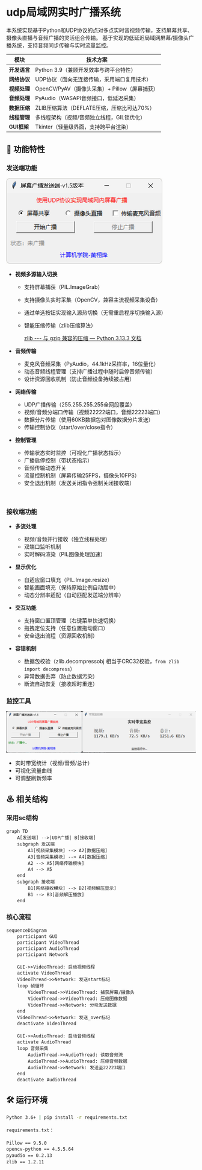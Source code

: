 # udp局域网实时广播系统

本系统实现基于Python和UDP协议的点对多点实时音视频传输，支持屏幕共享、摄像头直播与音频广播的灵活组合传输。
基于实现的低延迟局域网屏幕/摄像头广播系统，支持音频同步传输与实时流量监控。

|模块|技术方案|
| ------| -----------------------------------------------|
|**开发语言**|Python 3.9（兼顾开发效率与跨平台特性）|
|**网络协议**|UDP协议（面向无连接传输，采用端口复用技术）|
|**视频处理**|OpenCV/PyAV（摄像头采集）+ Pillow（屏幕捕获）|
|**音频处理**|PyAudio（WASAPI音频接口，低延迟采集）|
|**数据压缩**|ZLIB压缩算法（DEFLATE压缩，压缩比可达70%）|
|**线程管理**|多线程架构（视频/音频独立线程，GIL锁优化）|
|**GUI框架**|Tkinter（轻量级界面，支持跨平台渲染）|

## 📌 功能特性

### 发送端功能

​![image](BroadcastSender.png)​

* **视频多源输入切换**

  * 支持屏幕捕获（PIL.ImageGrab）
  * 支持摄像头实时采集（OpenCV，兼容主流视频采集设备）
  * 通过单选按钮实现输入源热切换（无需重启程序切换输入源）
  * 智能压缩传输（zlib压缩算法）

     [zlib --- 与 gzip 兼容的压缩 — Python 3.13.3 文档](https://docs.python.org/zh-cn/3/library/zlib.html)
* **音频传输**

  * 麦克风音频采集（PyAudio，44.1kHz采样率，16位量化）
  * 动态音频线程管理（支持广播过程中随时启停音频传输）
  * 设计资源回收机制（防止音频设备持续被占用）
* **网络传输**

  * UDP广播传输（255.255.255.255全网段覆盖）
  * 视频/音频分端口传输（视频22222端口，音频22223端口）
  * 数据分片传输（使用60KB数据包对图像数据分片发送）
  * 传输控制协议（start/over/close指令）
* **控制管理**

  * 传输状态实时监控（可视化广播状态指示）
  * 广播启停控制（带状态指示）
  * 音频传输动态开关
  * 流量控制机制（屏幕传输25FPS，摄像头10FPS）
  * 安全退出机制（发送关闭指令强制关闭接收端）

‍

### 接收端功能

* **多流处理**

  * 视频/音频并行接收（独立线程处理）
  * 双端口监听机制
  * 实时解码渲染（PIL图像处理加速）
* **显示优化**

  * 自适应窗口填充（PIL.Image.resize）
  * 智能画面填充（保持原始比例自动居中）
  * 动态分辨率适配（自动匹配发送端分辨率）
* **交互功能**

  * 支持窗口置顶管理（右键菜单快速切换）
  * 拖拽定位支持（任意位置拖动窗口）
  * 安全退出流程（资源回收机制）
* **容错机制**

  * 数据包校验（zlib.decompressobj 相当于CRC32校验，`from zlib import decompress`​）
  * 异常数据丢弃（防止数据污染）
  * 断流自动恢复（接收超时重连）

### 监控工具
​![image](monitor.png)
- 实时带宽统计（视频/音频/总计）
- 可视化流量曲线
- 可调整刷新频率

## ♨ 相关结构
### 采用sc结构
```mermaid
graph TD
    A[发送端] -->|UDP广播| B[接收端]
    subgraph 发送端
        A1[视频采集模块] --> A2[数据压缩]
        A3[音频采集模块] --> A4[数据压缩]
        A2 --> A5[网络传输模块]
        A4 --> A5
    end
    subgraph 接收端
        B1[网络接收模块] --> B2[视频解压显示]
        B1 --> B3[音频解压播放]
    end
```
### 核心流程
```mermaid
sequenceDiagram
    participant GUI
    participant VideoThread
    participant AudioThread
    participant Network
  
    GUI->>VideoThread: 启动视频线程
    activate VideoThread
    VideoThread->>Network: 发送start标记
    loop 帧循环
        VideoThread->>VideoThread: 捕获屏幕/摄像头
        VideoThread->>VideoThread: 压缩图像数据
        VideoThread->>Network: 分块发送数据
    end
    VideoThread->>Network: 发送_over标记
    deactivate VideoThread
  
    GUI->>AudioThread: 启动音频线程
    activate AudioThread
    loop 音频采集
        AudioThread->>AudioThread: 读取音频流
        AudioThread->>AudioThread: 压缩音频数据
        AudioThread->>Network: 发送至22223端口
    end
    deactivate AudioThread
```
## 🛠️ 运行环境

```bash
Python 3.6+ | pip install -r requirements.txt

requirements.txt：

Pillow == 9.5.0
opencv-python == 4.5.5.64
pyaudio == 0.2.13
zlib == 1.2.11
```


